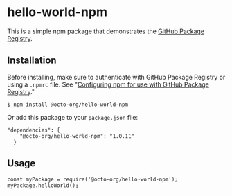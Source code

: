 # hello-world-npm

This is a simple npm package that demonstrates the [GitHub Package Registry](https://github.com/features/package-registry).

## Installation

Before installing, make sure to authenticate with GitHub Package Registry or using a `.npmrc` file. See "[Configuring npm for use with GitHub Package Registry](https://help.github.com/en/articles/configuring-npm-for-use-with-github-package-registry#authenticating-to-github-package-registry)."

`$ npm install @octo-org/hello-world-npm`

Or add this package to your `package.json` file:

```
"dependencies": {
    "@octo-org/hello-world-npm": "1.0.11"
  }
```

## Usage

```
const myPackage = require('@octo-org/hello-world-npm');
myPackage.helloWorld();
```

